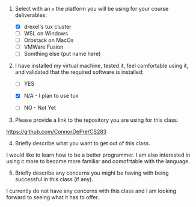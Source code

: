 1. Select with an `x` the platform you will be using for your course deliverables:

    - [X] drexel's tux cluster
    - [ ] WSL on Windows
    - [ ] Orbstack on MacOs
    - [ ] VMWare Fusion
    - [ ] Somthing else (put name here)

2. I have installed my virtual machine, tested it, feel comfortable using it, and validated that the required software is installed:

    - [ ] YES
    - [X] N/A - I plan to use tux
    - [ ] NO - Not Yet


3. Please provide a link to the repository you are using for this class.

https://github.com/ConnorDePre/CS283

4. Briefly describe what you want to get out of this class.

I would like to learn how to be a better programmer. I am also interested in using c more to become more familiar and comofrtable with the language. 

5. Briefly describe any concerns you might be having with being successful in this class (if any).

I currently do not have any concerns with this class and I am looking forward to seeing what it has to offer.
